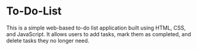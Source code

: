 # To-Do-List
This is a simple web-based to-do list application built using HTML, CSS, and JavaScript. It allows users to add tasks, mark them as completed, and delete tasks they no longer need.
